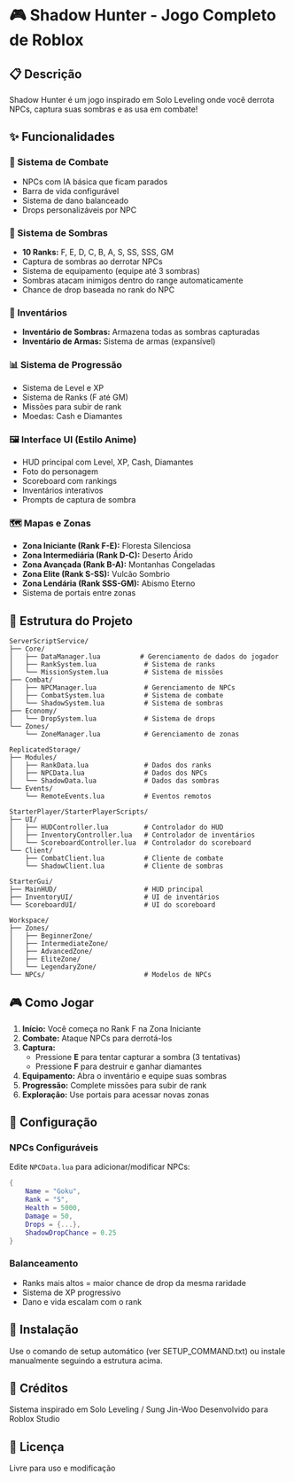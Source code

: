 # 🎮 Shadow Hunter - Jogo Completo de Roblox

## 📋 Descrição
Shadow Hunter é um jogo inspirado em Solo Leveling onde você derrota NPCs, captura suas sombras e as usa em combate!

## ✨ Funcionalidades

### 🎯 Sistema de Combate
- NPCs com IA básica que ficam parados
- Barra de vida configurável
- Sistema de dano balanceado
- Drops personalizáveis por NPC

### 👥 Sistema de Sombras
- **10 Ranks:** F, E, D, C, B, A, S, SS, SSS, GM
- Captura de sombras ao derrotar NPCs
- Sistema de equipamento (equipe até 3 sombras)
- Sombras atacam inimigos dentro do range automaticamente
- Chance de drop baseada no rank do NPC

### 🎒 Inventários
- **Inventário de Sombras:** Armazena todas as sombras capturadas
- **Inventário de Armas:** Sistema de armas (expansível)

### 📊 Sistema de Progressão
- Sistema de Level e XP
- Sistema de Ranks (F até GM)
- Missões para subir de rank
- Moedas: Cash e Diamantes

### 🖼️ Interface UI (Estilo Anime)
- HUD principal com Level, XP, Cash, Diamantes
- Foto do personagem
- Scoreboard com rankings
- Inventários interativos
- Prompts de captura de sombra

### 🗺️ Mapas e Zonas
- **Zona Iniciante (Rank F-E):** Floresta Silenciosa
- **Zona Intermediária (Rank D-C):** Deserto Árido
- **Zona Avançada (Rank B-A):** Montanhas Congeladas
- **Zona Elite (Rank S-SS):** Vulcão Sombrio
- **Zona Lendária (Rank SSS-GM):** Abismo Eterno
- Sistema de portais entre zonas

## 📂 Estrutura do Projeto

```
ServerScriptService/
├── Core/
│   ├── DataManager.lua          # Gerenciamento de dados do jogador
│   ├── RankSystem.lua            # Sistema de ranks
│   └── MissionSystem.lua         # Sistema de missões
├── Combat/
│   ├── NPCManager.lua            # Gerenciamento de NPCs
│   ├── CombatSystem.lua          # Sistema de combate
│   └── ShadowSystem.lua          # Sistema de sombras
├── Economy/
│   └── DropSystem.lua            # Sistema de drops
└── Zones/
    └── ZoneManager.lua           # Gerenciamento de zonas

ReplicatedStorage/
├── Modules/
│   ├── RankData.lua              # Dados dos ranks
│   ├── NPCData.lua               # Dados dos NPCs
│   └── ShadowData.lua            # Dados das sombras
└── Events/
    └── RemoteEvents.lua          # Eventos remotos

StarterPlayer/StarterPlayerScripts/
├── UI/
│   ├── HUDController.lua         # Controlador do HUD
│   ├── InventoryController.lua   # Controlador de inventários
│   └── ScoreboardController.lua  # Controlador do scoreboard
└── Client/
    ├── CombatClient.lua          # Cliente de combate
    └── ShadowClient.lua          # Cliente de sombras

StarterGui/
├── MainHUD/                      # HUD principal
├── InventoryUI/                  # UI de inventários
└── ScoreboardUI/                 # UI do scoreboard

Workspace/
├── Zones/
│   ├── BeginnerZone/
│   ├── IntermediateZone/
│   ├── AdvancedZone/
│   ├── EliteZone/
│   └── LegendaryZone/
└── NPCs/                         # Modelos de NPCs
```

## 🎮 Como Jogar

1. **Início:** Você começa no Rank F na Zona Iniciante
2. **Combate:** Ataque NPCs para derrotá-los
3. **Captura:**
   - Pressione **E** para tentar capturar a sombra (3 tentativas)
   - Pressione **F** para destruir e ganhar diamantes
4. **Equipamento:** Abra o inventário e equipe suas sombras
5. **Progressão:** Complete missões para subir de rank
6. **Exploração:** Use portais para acessar novas zonas

## 🔧 Configuração

### NPCs Configuráveis
Edite `NPCData.lua` para adicionar/modificar NPCs:
```lua
{
    Name = "Goku",
    Rank = "S",
    Health = 5000,
    Damage = 50,
    Drops = {...},
    ShadowDropChance = 0.25
}
```

### Balanceamento
- Ranks mais altos = maior chance de drop da mesma raridade
- Sistema de XP progressivo
- Dano e vida escalam com o rank

## 🚀 Instalação

Use o comando de setup automático (ver SETUP_COMMAND.txt) ou instale manualmente seguindo a estrutura acima.

## 📝 Créditos
Sistema inspirado em Solo Leveling / Sung Jin-Woo
Desenvolvido para Roblox Studio

## 📄 Licença
Livre para uso e modificação

